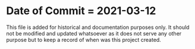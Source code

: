 # Date of Commit = 2021-03-12

This file is added for historical and documentation purposes only.
It should not be modified and updated whatsoever as it does not serve any other purpose but to keep a record of when was this project created.